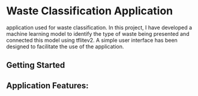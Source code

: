 # Waste Classification Application
application used for waste classification. In this project, I have developed a machine learning model to identify the type of waste being presented and connected this model using tflitev2. A simple user interface has been designed to facilitate the use of the application.

## Getting Started

## Application Features:


 
 
